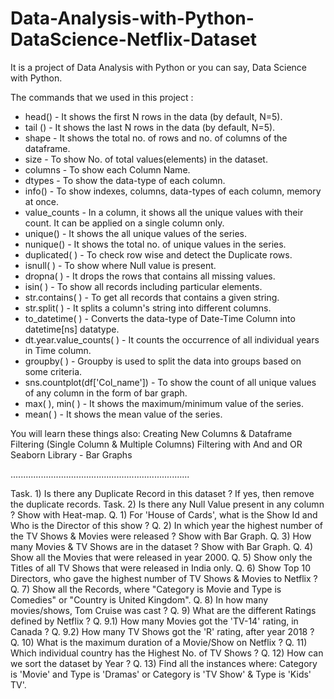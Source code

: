 # Data-Analysis-with-Python-DataScience-Netflix-Dataset
It is a project of Data Analysis with Python or you can say, Data Science with Python.

The commands that we used in this project :

* head() - It shows the first N rows in the data (by default, N=5).
* tail () - It shows the last N rows in the data (by default, N=5).
* shape - It shows the total no. of rows and no. of columns of the dataframe.
* size - To show No. of total values(elements) in the dataset.
* columns - To show each Column Name.
* dtypes - To show the data-type of each column.
* info() - To show indexes, columns, data-types of each column, memory at once.
* value_counts - In a column, it shows all the unique values with their count. It can be applied on a single column only.
* unique() - It shows the all unique values of the series.
* nunique() - It shows the total no. of unique values in the series.
* duplicated( ) - To check row wise and detect the Duplicate rows.
* isnull( ) - To show where Null value is present.
* dropna( ) - It drops the rows that contains all missing values.
* isin( ) - To show all records including particular elements.
* str.contains( ) - To get all records that contains a given string.
* str.split( ) - It splits a column's string into different columns.
* to_datetime( ) - Converts the data-type of Date-Time Column into datetime[ns] datatype.
* dt.year.value_counts( ) - It counts the occurrence of all individual years in Time column.
* groupby( ) - Groupby is used to split the data into groups based on some criteria.
* sns.countplot(df['Col_name']) - To show the count of all unique values of any column in the form of bar graph.
* max( ), min( ) - It shows the maximum/minimum value of the series.
* mean( ) - It shows the mean value of the series.

You will learn these things also:
Creating New Columns & Dataframe
Filtering (Single Column & Multiple Columns)
Filtering with And and OR
Seaborn Library - Bar Graphs

.......................................................................

Task. 1) Is there any Duplicate Record in this dataset ? If yes, then remove the duplicate records.
Task. 2) Is there any Null Value present in any column ? Show with Heat-map.
Q. 1) For 'House of Cards', what is the Show Id and Who is the Director of this show ?
Q. 2) In which year the highest number of the TV Shows & Movies were released ? Show with Bar Graph.
Q. 3) How many Movies & TV Shows are in the dataset ? Show with Bar Graph.
Q. 4) Show all the Movies that were released in year 2000.
Q. 5) Show only the Titles of all TV Shows that were released in India only.
Q. 6) Show Top 10 Directors, who gave the highest number of TV Shows & Movies to Netflix ?
Q. 7) Show all the Records, where "Category is Movie and Type is Comedies" or "Country is United Kingdom".
Q. 8) In how many movies/shows, Tom Cruise was cast ?
Q. 9) What are the different Ratings defined by Netflix ?
Q. 9.1) How many Movies got the 'TV-14' rating, in Canada ?
Q. 9.2) How many TV Shows got the 'R' rating, after year 2018 ?
Q. 10) What is the maximum duration of a Movie/Show on Netflix ?
Q. 11) Which individual country has the Highest No. of TV Shows ?
Q. 12) How can we sort the dataset by Year ?
Q. 13) Find all the instances where: Category is 'Movie' and Type is 'Dramas' or Category is 'TV Show' & Type is 'Kids' TV'.
